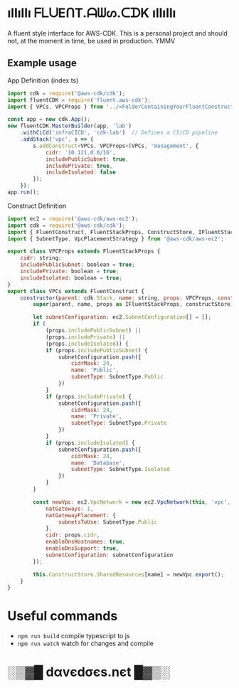 # ıllıllı ᖴᒪᑌEᑎT.ᗩᗯᔕ.ᑕᗪK ıllıllı

A fluent style interface for AWS-CDK.  This is a personal project and should not, at the moment in time, be used in production. YMMV

<!-- Patience is not simply the ability to wait - it's how we behave while we're waiting.

## Installation

via NPM
```bash
npm install --save @davedoes/aws-cdk/fluent
```

or via yarn
```bash
yarn install --save @davedoes/aws-cdk/fluent
```

-->

## Example usage

App Definition (index.ts)
```javascript
import cdk = require('@aws-cdk/cdk');
import fluentCDK = require('fluent.aws-cdk');
import { VPCs, VPCProps } from '../<FolderContainingYourFluentConstructs>/vpc';

const app = new cdk.App();
new fluentCDK.MasterBuilder(app, 'lab')
    .withCiCd('infraCICD', 'cdk-lab')  // Defines a CI/CD pipeline
    .addStack('vpc', s => {
        s.addConstruct<VPCs, VPCProps>(VPCs, 'management', {
            cidr: '10.121.0.0/16',
            includePublicSubnet: true,
            includePrivate: true,
            includeIsolated: false
        });
    });
app.run();
```

Construct Definition
```javascript
import ec2 = require('@aws-cdk/aws-ec2');
import cdk = require('@aws-cdk/cdk');
import { FluentConstruct, FluentStackProps, ConstructStore, IFluentStackProps, IHash } from 'fluent.aws-cdk';
import { SubnetType, VpcPlacementStrategy } from '@aws-cdk/aws-ec2';

export class VPCProps extends FluentStackProps {
    cidr: string;
    includePublicSubnet: boolean = true;
    includePrivate: boolean = true;
    includeIsolated: boolean = true;
}
export class VPCs extends FluentConstruct {
    constructor(parent: cdk.Stack, name: string, props: VPCProps, constructStore: ConstructStore) {
        super(parent, name, props as IFluentStackProps, constructStore);

        let subnetConfiguration: ec2.SubnetConfiguration[] = [];
        if (
            (props.includePublicSubnet) ||
            (props.includePrivate) ||
            (props.includeIsolated)) {
            if (props.includePublicSubnet) {
                subnetConfiguration.push({
                    cidrMask: 24,
                    name: 'Public',
                    subnetType: SubnetType.Public
                })
            }
            if (props.includePrivate) {
                subnetConfiguration.push({
                    cidrMask: 24,
                    name: 'Private',
                    subnetType: SubnetType.Private
                })
            }
            if (props.includeIsolated) {
                subnetConfiguration.push({
                    cidrMask: 24,
                    name: 'Database',
                    subnetType: SubnetType.Isolated
                })
            }
        }

        const newVpc: ec2.VpcNetwork = new ec2.VpcNetwork(this, 'vpc', {
            natGateways: 1,
            natGatewayPlacement: {
                subnetsToUse: SubnetType.Public
            },
            cidr: props.cidr,
            enableDnsHostnames: true,
            enableDnsSupport: true,
            subnetConfiguration: subnetConfiguration
        });

        this.ConstructStore.SharedResources[name] = newVpc.export();
    }
}
```

# Useful commands

 * `npm run build`   compile typescript to js
 * `npm run watch`   watch for changes and compile

# ░▒▓█ dαvєdσєs.nєt █▓▒░
